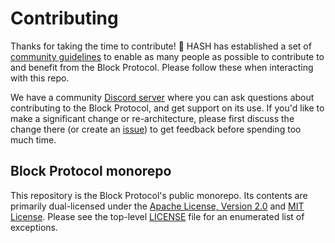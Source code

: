 # Contributing

Thanks for taking the time to contribute! 🎉 HASH has established a set of [community guidelines](https://hash.ai/legal/community) to enable as many people as possible to contribute to and benefit from the Block Protocol. Please follow these when interacting with this repo.

We have a community [Discord server](https://blockprotocol.org/discord) where you can ask questions about contributing to the Block Protocol, and get support on its use. If you'd like to make a significant change or re-architecture, please first discuss the change there (or create an [issue](https://github.com/blockprotocol/blockprotocol/issues)) to get feedback before spending too much time.

## Block Protocol monorepo

This repository is the Block Protocol's public monorepo. Its contents are primarily dual-licensed under the [Apache License, Version 2.0](https://github.com/blockprotocol/blockprotocol/blob/main/LICENSE-APACHE.md) and [MIT License](https://github.com/blockprotocol/blockprotocol/blob/main/LICENSE-MIT.md). Please see the top-level [LICENSE](https://github.com/blockprotocol/blockprotocol/blob/main/LICENSE.md) file for an enumerated list of exceptions.
